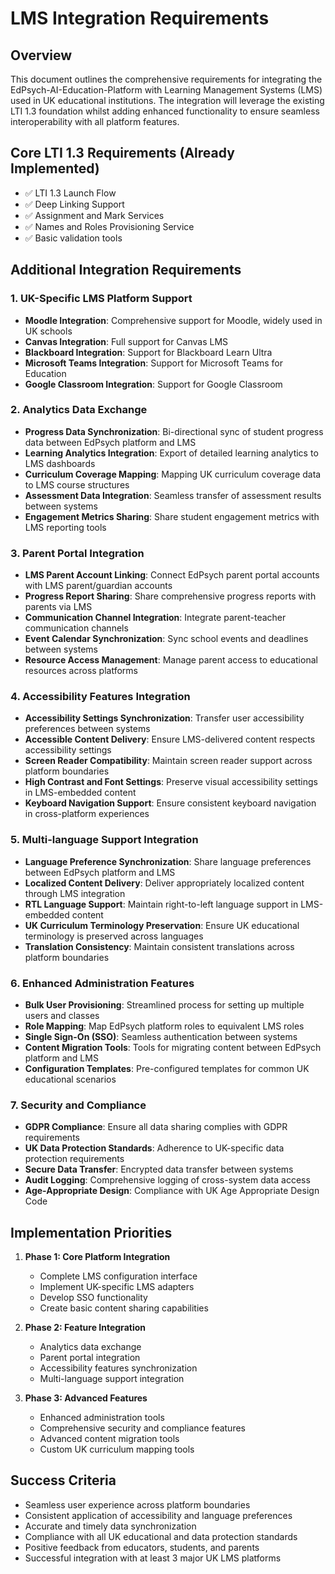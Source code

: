 # LMS Integration Requirements

## Overview
This document outlines the comprehensive requirements for integrating the EdPsych-AI-Education-Platform with Learning Management Systems (LMS) used in UK educational institutions. The integration will leverage the existing LTI 1.3 foundation whilst adding enhanced functionality to ensure seamless interoperability with all platform features.

## Core LTI 1.3 Requirements (Already Implemented)
- ✅ LTI 1.3 Launch Flow
- ✅ Deep Linking Support
- ✅ Assignment and Mark Services
- ✅ Names and Roles Provisioning Service
- ✅ Basic validation tools

## Additional Integration Requirements

### 1. UK-Specific LMS Platform Support
- **Moodle Integration**: Comprehensive support for Moodle, widely used in UK schools
- **Canvas Integration**: Full support for Canvas LMS
- **Blackboard Integration**: Support for Blackboard Learn Ultra
- **Microsoft Teams Integration**: Support for Microsoft Teams for Education
- **Google Classroom Integration**: Support for Google Classroom

### 2. Analytics Data Exchange
- **Progress Data Synchronization**: Bi-directional sync of student progress data between EdPsych platform and LMS
- **Learning Analytics Integration**: Export of detailed learning analytics to LMS dashboards
- **Curriculum Coverage Mapping**: Mapping UK curriculum coverage data to LMS course structures
- **Assessment Data Integration**: Seamless transfer of assessment results between systems
- **Engagement Metrics Sharing**: Share student engagement metrics with LMS reporting tools

### 3. Parent Portal Integration
- **LMS Parent Account Linking**: Connect EdPsych parent portal accounts with LMS parent/guardian accounts
- **Progress Report Sharing**: Share comprehensive progress reports with parents via LMS
- **Communication Channel Integration**: Integrate parent-teacher communication channels
- **Event Calendar Synchronization**: Sync school events and deadlines between systems
- **Resource Access Management**: Manage parent access to educational resources across platforms

### 4. Accessibility Features Integration
- **Accessibility Settings Synchronization**: Transfer user accessibility preferences between systems
- **Accessible Content Delivery**: Ensure LMS-delivered content respects accessibility settings
- **Screen Reader Compatibility**: Maintain screen reader support across platform boundaries
- **High Contrast and Font Settings**: Preserve visual accessibility settings in LMS-embedded content
- **Keyboard Navigation Support**: Ensure consistent keyboard navigation in cross-platform experiences

### 5. Multi-language Support Integration
- **Language Preference Synchronization**: Share language preferences between EdPsych platform and LMS
- **Localized Content Delivery**: Deliver appropriately localized content through LMS integration
- **RTL Language Support**: Maintain right-to-left language support in LMS-embedded content
- **UK Curriculum Terminology Preservation**: Ensure UK educational terminology is preserved across languages
- **Translation Consistency**: Maintain consistent translations across platform boundaries

### 6. Enhanced Administration Features
- **Bulk User Provisioning**: Streamlined process for setting up multiple users and classes
- **Role Mapping**: Map EdPsych platform roles to equivalent LMS roles
- **Single Sign-On (SSO)**: Seamless authentication between systems
- **Content Migration Tools**: Tools for migrating content between EdPsych platform and LMS
- **Configuration Templates**: Pre-configured templates for common UK educational scenarios

### 7. Security and Compliance
- **GDPR Compliance**: Ensure all data sharing complies with GDPR requirements
- **UK Data Protection Standards**: Adherence to UK-specific data protection requirements
- **Secure Data Transfer**: Encrypted data transfer between systems
- **Audit Logging**: Comprehensive logging of cross-system data access
- **Age-Appropriate Design**: Compliance with UK Age Appropriate Design Code

## Implementation Priorities

1. **Phase 1: Core Platform Integration**
   - Complete LMS configuration interface
   - Implement UK-specific LMS adapters
   - Develop SSO functionality
   - Create basic content sharing capabilities

2. **Phase 2: Feature Integration**
   - Analytics data exchange
   - Parent portal integration
   - Accessibility features synchronization
   - Multi-language support integration

3. **Phase 3: Advanced Features**
   - Enhanced administration tools
   - Comprehensive security and compliance features
   - Advanced content migration tools
   - Custom UK curriculum mapping tools

## Success Criteria

- Seamless user experience across platform boundaries
- Consistent application of accessibility and language preferences
- Accurate and timely data synchronization
- Compliance with all UK educational and data protection standards
- Positive feedback from educators, students, and parents
- Successful integration with at least 3 major UK LMS platforms
